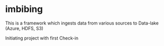 # imbibing
This is a framework which ingests data from various sources to Data-lake (Azure, HDFS, S3)

Initiating project with first Check-in
